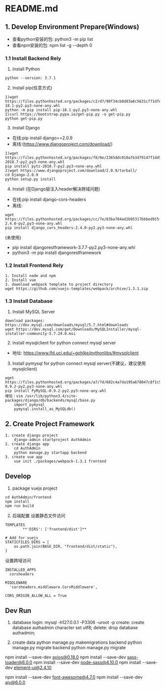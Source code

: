 # README.md

## 1. Develop Environment Prepare(Windows)
* 查看python安装的包: python3 -m pip list
* 查看npm安装的包: npm list -g --depth 0

### 1.1 Install Backend Rely
1. Install Python
```
python --version: 3.7.1
```
2. Install pip(任意方式)
```
1)wget https://files.pythonhosted.org/packages/c2/d7/90f34cb0d83a6c5631cf71dfe64cc1054598c843a92b400e55675cc2ac37/pip-18.1-py2.py3-none-any.whl
python -m pip install pip-18.1-py2.py3-none-any.whl
2)curl https://bootstrap.pypa.io/get-pip.py -o get-pip.py
python get-pip.py
```
3. Install Django
* 在线:pip install django==2.0.9
* 离线:(https://www.djangoproject.com/download/)
```
1)wget https://files.pythonhosted.org/packages/f8/0e/2365ddc010afb3d79147f1dd544e5ee24bf4ece58ab99b16fbb465ce6dc0/pytz-2018.7-py2.py3-none-any.whl
pip install pytz-2018.7-py2.py3-none-any.whl
2)wget https://www.djangoproject.com/download/2.0.9/tarball/
cd Django-2.0.9
python setup.py install
```

4. Install (在Django层注入header解决跨域问题)
* 在线:pip install django-cors-headers
* 离线:
```
wget https://files.pythonhosted.org/packages/cc/7e/83ba784ad2b95317bbbed915f0888d7d1cd8dc3d2e4b8ddec8fbc4c3e800/django_cors_headers-2.4.0-py2.py3-none-any.whl
pip install django_cors_headers-2.4.0-py2.py3-none-any.whl
```
(未使用)
* pip install djangorestframework-3.7.7-py2.py3-none-any.whl
* python3 -m pip install djangorestframework

### 1.2 Install Frontend Rely
```
1. Install node and npm
2. Install vue
3. download webpack template to project directory
wget https://github.com/vuejs-templates/webpack/archive/1.3.1.zip
```

### 1.3 Install Database
1. Install MySQL Server
```
download packages: https://dev.mysql.com/downloads/mysql/5.7.html#downloads
wget https://dev.mysql.com/get/Downloads/MySQLInstaller/mysql-installer-community-5.7.24.0.msi
```
2. Install mysqlclient for python connect mysql server
* 地址: https://www.lfd.uci.edu/~gohlke/pythonlibs/#mysqlclient

3. Install pymysql for python connect mysql server(不建议，建议使用mysqlclient)
```
wget https://files.pythonhosted.org/packages/a7/7d/682c4a7da195a678047c8f1c51bb7682aaedee1dca7547883c3993ca9282/PyMySQL-0.9.2-py2.py3-none-any.whl
pip install PyMySQL-0.9.2-py2.py3-none-any.whl
增加：vim /usr/lib/python3.4/site-packages/django/db/backends/mysql/base.py
    import pymysql
    pymysql.install_as_MySQLdb()
```

## 2. Create Project Framework
```
1. create django project
	django-admin startproject AuthAdmin
2. create django app
	cd AuthAdmin
	python manage.py startapp backend
3. create vue app
	vue init ./packages/webpack-1.3.1 frontend
```

## Develop
1. package vuejs project
```
cd AuthAdmin/frontend
npm install
npm run build
```

2. 后端配置
设置静态文件访问
```
TEMPLATES
        **'DIRS': ['frontend/dist']**

# Add for vuejs
STATICFILES_DIRS = [
    os.path.join(BASE_DIR, "frontend/dist/static"),
]
```

设置跨域访问
```
INSTALLED_APPS
  corsheaders

MIDDLEWARE
  'corsheaders.middleware.CorsMiddleware',

CORS_ORIGIN_ALLOW_ALL = True
```

## Dev Run
1. database
login: 
mysql -h127.0.0.1 -P3306 -uroot -p
create: 
create database authadmin character set utf8;
delete:
drop database authadmin;

2. create data
python manage.py makemigrations backend
python manage.py migrate backend
python manage.py migrate

npm install --save-dev axios@0.18.0
npm install --save-dev sass-loader@6.0.0
npm install --save-dev node-sass@4.10.0
npm install --save-dev element-ui@2.4.10

npm install --save-dev font-awesome@4.7.0
npm install --save-dev ajv@6.0.0

